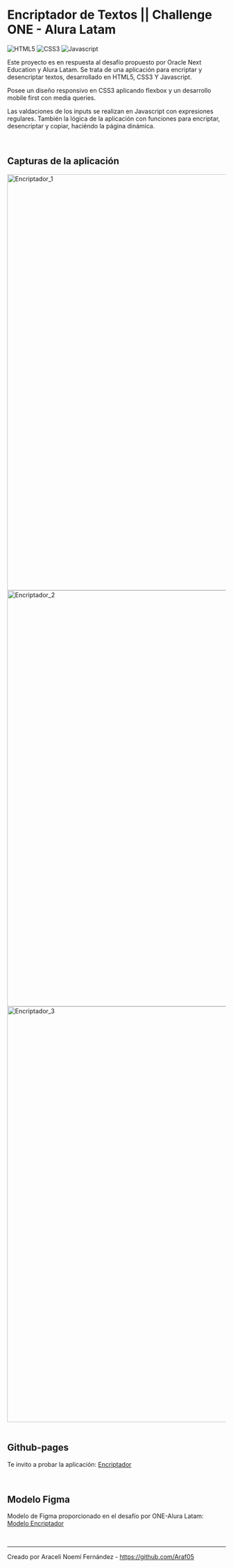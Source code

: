 # Encriptador de Textos || Challenge ONE - Alura Latam

![HTML5](https://img.shields.io/badge/HTML5-E34F26?style=for-the-badge&logo=html5&logoColor=white)
![CSS3](https://img.shields.io/badge/CSS3-1572B6?style=for-the-badge&logo=css3&logoColor=white)
![Javascript](https://img.shields.io/badge/JavaScript-F7DF1E?style=for-the-badge&logo=javascript&logoColor=black)

<p>Este proyecto es en respuesta al desafío propuesto por Oracle Next Education y Alura Latam. Se trata de una aplicación para encriptar y desencriptar textos, desarrollado en HTML5, CSS3 Y Javascript.</p>
<p>Posee un diseño responsivo en CSS3 aplicando flexbox y un desarrollo mobile first con media queries.</p>
<p>Las valdaciones de los inputs se realizan en Javascript con expresiones regulares. También la lógica de la aplicación con funciones para encriptar, desencriptar y copiar, haciéndo la página dinámica.</p>
<br>
<h2>Capturas de la aplicación</h2>
<span>
  <img width="960" alt="Encriptador_1" src="https://github.com/Araf05/encriptador-de-textos/assets/126494947/98951302-56e7-434f-b97f-fef09e8dfa3e">
  <img width="960" alt="Encriptador_2" src="https://github.com/Araf05/encriptador-de-textos/assets/126494947/692b4e23-ebf3-46ca-830f-1ee39cd0ede0">
  <img width="959" alt="Encriptador_3" src="https://github.com/Araf05/encriptador-de-textos/assets/126494947/f565f438-3378-4abe-8136-56f7f50f36c4">
</span>
<br> <br>
<h2>Github-pages</h2>
<p>Te invito a probar la aplicación: <a href="https://araf05.github.io/encriptador-de-textos/" taget="_blank">Encriptador</a></p>
<br>
<h2>Modelo Figma</h2>
<p>Modelo de Figma proporcionado en el desafío por ONE-Alura Latam: <a href="https://www.figma.com/file/trP3p5nEh7XUyB3n2bomjP/Alura-Challenge---Desaf%C3%ADo-1---L%C3%B3gica?node-id=0%3A1">Modelo Encriptador</a> </p>
<br>
<hr>
<p>Creado por Araceli Noemí Fernández - <a href="https://github.com/Araf05">https://github.com/Araf05</a></p>
